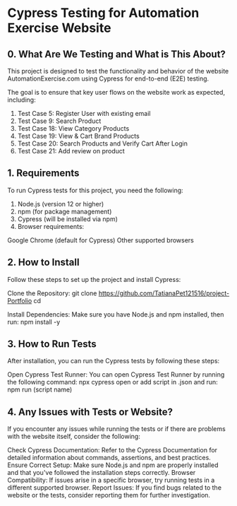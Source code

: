 # Cypress Testing for Automation Exercise Website
## 0. What Are We Testing and What is This About?
This project is designed to test the functionality and behavior of the website AutomationExercise.com using Cypress for end-to-end (E2E) testing.

The goal is to ensure that key user flows on the website work as expected, including:

1. Test Case 5: Register User with existing email
2. Test Case 9: Search Product
3. Test Case 18: View Category Products
4. Test Case 19: View & Cart Brand Products
5. Test Case 20: Search Products and Verify Cart After Login
6. Test Case 21: Add review on product
## 1. Requirements
To run Cypress tests for this project, you need the following:

1. Node.js (version 12 or higher)
2. npm (for package management)
3. Cypress (will be installed via npm)
4. Browser requirements:

  Google Chrome (default for Cypress)
  Other supported browsers
## 2. How to Install
Follow these steps to set up the project and install Cypress:

Clone the Repository:
git clone https://github.com/TatianaPet121516/project-Portfolio cd

Install Dependencies: Make sure you have Node.js and npm installed, then run:
npm install -y

## 3. How to Run Tests
After installation, you can run the Cypress tests by following these steps:

Open Cypress Test Runner: You can open Cypress Test Runner by running the following command:
npx cypress open or add script in .json and run: npm run (script name)

## 4. Any Issues with Tests or Website?
If you encounter any issues while running the tests or if there are problems with the website itself, consider the following:

Check Cypress Documentation: Refer to the Cypress Documentation for detailed information about commands, assertions, and best practices.
Ensure Correct Setup: Make sure Node.js and npm are properly installed and that you've followed the installation steps correctly.
Browser Compatibility: If issues arise in a specific browser, try running tests in a different supported browser.
Report Issues: If you find bugs related to the website or the tests, consider reporting them for further investigation.
 
